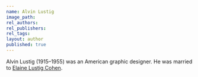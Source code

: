 ```yaml
---
name: Alvin Lustig
image_path:
rel_authors:
rel_publishers:
rel_tags:
layout: author
published: true
---
```


Alvin Lustig (1915–1955) was an American graphic designer. He was married to <a class="text cat-link author" href="/authors/Elaine Lustig Cohen/">Elaine Lustig Cohen</a>.
